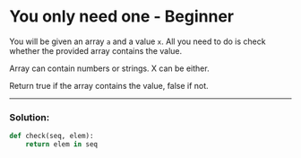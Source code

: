 # You only need one - Beginner

You will be given an array `a` and a value `x`. All you need to do is check whether the provided array contains the value.

Array can contain numbers or strings. X can be either.

Return true if the array contains the value, false if not.

---

### Solution:

```python
def check(seq, elem):
    return elem in seq
```
